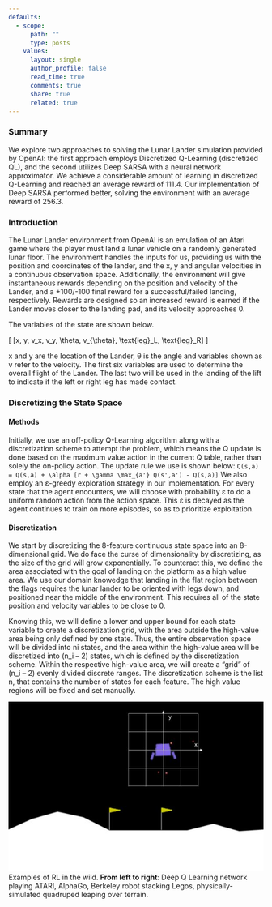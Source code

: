 ```yaml
---
defaults:
  - scope:
      path: ""
      type: posts
    values:
      layout: single
      author_profile: false
      read_time: true
      comments: true
      share: true
      related: true
---
```

### Summary
We explore two approaches to solving the Lunar Lander simulation provided by OpenAI: the first approach employs Discretized Q-Learning (discretized QL), and the second utilizes Deep SARSA with a neural network approximator. We achieve a considerable amount of learning in discretized Q-Learning and reached an average reward of 111.4. Our implementation of Deep SARSA performed better, solving the environment with an average reward of 256.3.

### Introduction

The Lunar Lander environment from OpenAI is an emulation of an Atari game where the player must land a lunar vehicle on a randomly generated lunar floor. The environment handles the inputs for us, providing us with the position and coordinates of the lander, and the x, y and angular velocities in a continuous observation space. Additionally, the environment will give instantaneous rewards depending on the position and velocity of the Lander, and a +100/-100 final reward for a successful/failed landing, respectively. Rewards are designed so an increased reward is earned if the Lander moves closer to the landing pad, and its velocity approaches 0. 

The variables of the state are shown below. 

\[ [x, y, v_x, v_y, \theta, v_{\theta}, \text{leg}_L, \text{leg}_R] \]

x and y are the location of the Lander, θ is the angle and variables shown as v refer to the velocity. The first six variables are used to determine the overall flight of the Lander. The last two will be used in the landing of the lift to indicate if the left or right leg has made contact.

### Discretizing the State Space
#### Methods
Initially, we use an off-policy Q-Learning algorithm along with a discretization scheme to attempt the problem, which means the Q update is done based on the maximum value action in the current Q table, rather than solely the on-policy action. The update rule we use is shown below:
`Q(s,a) = Q(s,a) + \alpha [r + \gamma \max_{a'} Q(s',a') - Q(s,a)]`
We also employ an ε-greedy exploration strategy in our implementation. For every state that the agent encounters, we will choose with probability ε to do a uniform random action from the action space. This ε is decayed as the agent continues to train on more episodes, so as to prioritize exploitation. 

#### Discretization
We start by discretizing the 8-feature continuous state space into an 8-dimensional grid. We do face the curse of dimensionality by discretizing, as the size of the grid will grow exponentially. To counteract this, we define the area associated with the goal of landing on the platform as a high value area. We use our domain knowedge that landing in the flat region between the flags requires the lunar lander to be oriented with legs down, and positioned near the middle of the environment. This requires all of the state position and velocity variables to be close to 0. 

Knowing this, we will define a lower and upper bound for each state variable to create a discretization grid, with the area outside the high-value area being only defined by one state. Thus, the entire observation space will be divided into ni states, and the area within the high-value area will be discretized into (n_i – 2) states, which is defined by the discretization scheme. Within the respective high-value area, we will create a “grid” of (n_i – 2) evenly divided discrete ranges. The discretization scheme is the list n, that contains the number of states for each feature. The high value regions will be fixed and set manually.

<div class="imgcap">
<img src="/assets/images/lunar_lander/Discretization.jpg">
<div class="thecap">Examples of RL in the wild. <b>From left to right</b>: Deep Q Learning network playing ATARI, AlphaGo, Berkeley robot stacking Legos, physically-simulated quadruped leaping over terrain.</div>
</div>